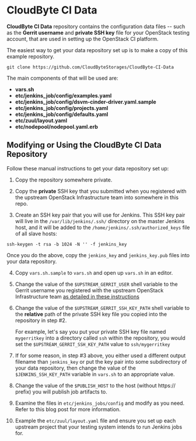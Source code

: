 # CloudByte CI Data

**CloudByte CI Data** repository contains the configuration data files -- such as the **Gerrit username** and **private SSH key** file for your OpenStack testing account, that are used in setting up the OpenStack CI platform.

The easiest way to get your data repository set up is to make a copy of this example repository.

```
git clone https://github.com/CloudByteStorages/CloudByte-CI-Data
```

The main components of that will be used are:
- **vars.sh**
- **etc/jenkins_job/config/examples.yaml**
- **etc/jenkins_job/config/dsvm-cinder-driver.yaml.sample**
- **etc/jenkins_job/config/projects.yaml**
- **etc/jenkins_job/config/defaults.yaml**
- **etc/zuul/layout.yaml**
- **etc/nodepool/nodepool.yaml.erb**

## Modifying or Using the CloudByte CI Data Repository

Follow these manual instructions to get your data repository set up:

1. Copy the repository somewhere private.

2. Copy the **private** SSH key that you submitted when you registered with the upstream
   OpenStack Infrastructure team into somewhere in this repo.

3. Create an SSH key pair that you will use for Jenkins. This SSH key pair will live
   in the `/var/lib/jenkins/.ssh/` directory on the master Jenkins host, and it will
   be added to the `/home/jenkins/.ssh/authorized_keys` file of all slave hosts:
  
  ```
  ssh-keygen -t rsa -b 1024 -N '' -f jenkins_key
  ```

   Once you do the above, copy the `jenkins_key` and `jenkins_key.pub` files into your
   data repository.

4. Copy `vars.sh.sample` to `vars.sh` and open up `vars.sh` in an editor.

5. Change the value of the `$UPSTREAM_GERRIT_USER` shell
   variable to the Gerrit username you registered with the upstream OpenStack Infrastructure
   team [as detailed in these instructions](http://ci.openstack.org/third_party.html#requesting-a-service-account)

6. Change the value of the `$UPSTREAM_GERRIT_SSH_KEY_PATH` shell variable to the **relative** path
   of the private SSH key file you copied into the repository in step #2.

   For example, let's say you put your private SSH key file named `mygerritkey` into a directory called `ssh`
   within the repository, you would set the `$UPSTREAM_GERRIT_SSH_KEY_PATH` value to
   `ssh/mygerritkey`

7. If for some reason, in step #3 above, you either used a different output filename than `jenkins_key` or put the
   key pair into some subdirectory of your data repository, then change the value of the `$JENKINS_SSH_KEY_PATH`
   variable in `vars.sh` to an appropriate value.

8. Change the value of the `$PUBLISH_HOST` to the host (without https:// prefix) you will publish
   job artifacts to.

9. Examine the files in `etc/jenkins_jobs/config` and modify as you need. Refer to this blog post
   for more information.

10. Example the `etc/zuul/layout.yaml` file and ensure you set up each upstream project that your
   testing system intends to run Jenkins jobs for.
